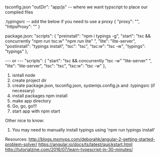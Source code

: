 tsconfig.json
"outDir": "app/js" -- where we want typscript to place our compiled files

.typingsrc
-- add the below if you need to use a proxy
{
	"proxy": "",
	"httpsProxy": ""
}

package.json:
  "scripts": {
	"preinstall": "npm i typings -g",
    "start": "tsc && concurrently \"npm run tsc:w\" \"npm run lite\" ",
    "lite": "lite-server",
    "postinstall": "typings install",
    "tsc": "tsc",
    "tsc:w": "tsc -w",
    "typings": "typings"
  },
  
  --- or ---
    "scripts": {
    "start": "tsc && concurrently \"tsc -w\" \"lite-server\" ",
    "lite": "lite-server",
    "tsc": "tsc",
    "tsc:w": "tsc -w"
  },



1. isntall node
2. create project dir
3. create package.json, tsconfig.json, systemjs.config.js and .typingsrc (if necessary)
4. install packages npm install
5. make app directory
6. Go, go, go!!!
7. start app with npm start


Other nice to know:
1. You may need to manually install typings using 'npm run typings install'


Resources:
http://blogs.msmvps.com/deborahk/angular-2-getting-started-problem-solver/
https://angular.io/docs/ts/latest/quickstart.html
http://tutorialzine.com/2016/07/learn-typescript-in-30-minutes/